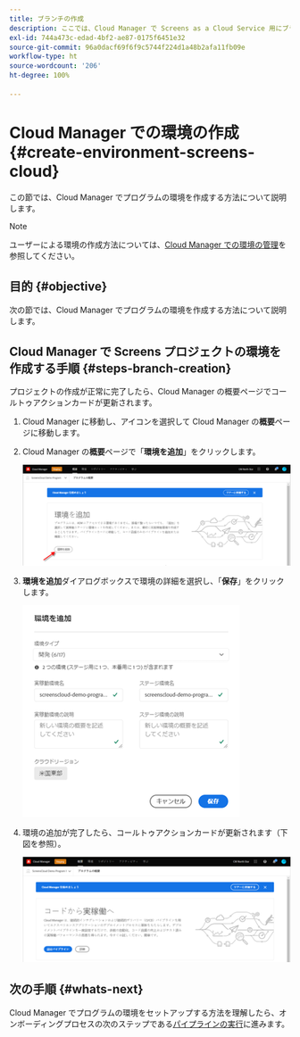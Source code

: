 ```yaml
---
title: ブランチの作成
description: ここでは、Cloud Manager で Screens as a Cloud Service 用にブランチを作成する方法について説明します。
exl-id: 744a473c-edad-4bf2-ae87-0175f6451e32
source-git-commit: 96a0dacf69f6f9c5744f224d1a48b2afa11fb09e
workflow-type: ht
source-wordcount: '206'
ht-degree: 100%

---
```


# Cloud Manager での環境の作成 {#create-environment-screens-cloud}

この節では、Cloud Manager でプログラムの環境を作成する方法について説明します。

>[!NOTE]
>ユーザーによる環境の作成方法については、[Cloud Manager での環境の管理](https://experienceleague.adobe.com/docs/experience-manager-cloud-service/implementing/using-cloud-manager/manage-environments.html?lang=ja)を参照してください。

## 目的 {#objective}

次の節では、Cloud Manager でプログラムの環境を作成する方法について説明します。

## Cloud Manager で Screens プロジェクトの環境を作成する手順 {#steps-branch-creation}

プロジェクトの作成が正常に完了したら、Cloud Manager の概要ページでコールトゥアクションカードが更新されます。

1. Cloud Manager に移動し、アイコンを選択して Cloud Manager の&#x200B;**概要**&#x200B;ページに移動します。

1. Cloud Manager の&#x200B;**概要**&#x200B;ページで「**環境を追加**」をクリックします。

   ![画像](/help/screens-cloud/assets/onboarding/add-environ1.png)

1. **環境を追加**&#x200B;ダイアログボックスで環境の詳細を選択し、「**保存**」をクリックします。

   ![画像](/help/screens-cloud/assets/onboarding/add-environ2.png)

1. 環境の追加が完了したら、コールトゥアクションカードが更新されます（下図を参照）。

   ![画像](/help/screens-cloud/assets/onboarding/add-environ3a.png)

## 次の手順 {#whats-next}

Cloud Manager でプログラムの環境をセットアップする方法を理解したら、オンボーディングプロセスの次のステップである[パイプラインの実行](/help/screens-cloud/onboarding-screens-cloud/running-a-pipeline.md)に進みます。
